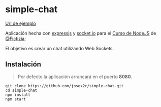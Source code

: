 # simple-chat

[Url de ejemplo](https://simple-chat-josex2r.herokuapp.com/)

Aplicación hecha con [expressjs](http://expressjs.com/) y [socket.io](http://socket.io) para el [Curso de NodeJS](https://github.com/Fictizia/Curso-Node.js-para-desarrolladores-Front-end_ed5) de [@Fictizia](https://github.com/Fictizia);

El objetivo es crear un chat utilizando Web Sockets.

## Instalación

> Por defecto la aplicación arrancará en el puerto **8080**.

```
git clone https://github.com/josex2r/simple-chat.git
cd simple-chat
npm install
npm start
```
